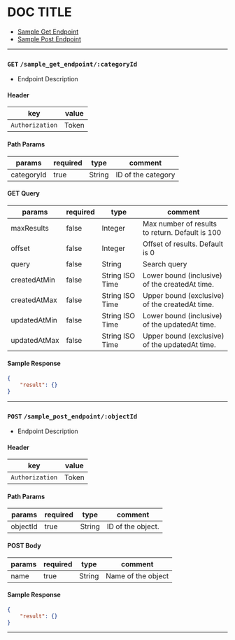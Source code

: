 # DOC TITLE

* [Sample Get Endpoint](#get-sample_get_endpoint)
* [Sample Post Endpoint](#get-sample_post_endpoint)


---

### `GET` `/sample_get_endpoint/:categoryId`
* Endpoint Description

####  Header
key|value
---|---
`Authorization`| Token

#### Path Params
params | required | type | comment
---|---|---|---
categoryId | true | String | ID of the category

#### GET Query
params | required | type | comment
---|---|---|---
maxResults | false | Integer | Max number of results to return. Default is 100
offset | false | Integer | Offset of results. Default is 0
query | false | String | Search query
createdAtMin | false | String ISO Time | Lower bound (inclusive) of the createdAt time.
createdAtMax | false | String ISO Time | Upper bound (exclusive) of the createdAt time.
updatedAtMin | false | String ISO Time | Lower bound (inclusive) of the updatedAt time.
updatedAtMax | false | String ISO Time | Upper bound (exclusive) of the updatedAt time.

#### Sample Response
```json
{
    "result": {}
}
```



---


### `POST` `/sample_post_endpoint/:objectId`
* Endpoint Description

####  Header
key|value
---|---
`Authorization`| Token

#### Path Params
params | required | type | comment
---|---|---|---
objectId | true | String | ID of the object.

#### POST Body
params | required | type | comment
---|---|---|---
name | true | String | Name of the object

#### Sample Response
```json
{
    "result": {}
}
```


---

